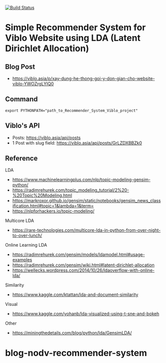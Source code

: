 [![Build Status](https://travis-ci.org/huyhoang17/LDA_Viblo_Recommender_System.svg?branch=master)](https://travis-ci.org/huyhoang17/LDA_Viblo_Recommender_System)

# Simple Recommender System for Viblo Website using LDA (Latent Dirichlet Allocation)

Blog Post
---

- https://viblo.asia/p/xay-dung-he-thong-goi-y-don-gian-cho-website-viblo-YWOZrgLYlQ0

Command
---

```
export PYTHONPATH="path_to_Recommender_System_Viblo_project"
```

Viblo's API
---

- Posts: https://viblo.asia/api/posts
- 1 Post with slug field: https://viblo.asia/api/posts/GrLZDXBBZk0


Reference
---

LDA
- https://www.machinelearningplus.com/nlp/topic-modeling-gensim-python/
- https://radimrehurek.com/topic_modeling_tutorial/2%20-%20Topic%20Modeling.html
- https://markroxor.github.io/gensim/static/notebooks/gensim_news_classification.html#topic=1&lambda=1&term=
- https://nlpforhackers.io/topic-modeling/

Multicore LDA
- https://rare-technologies.com/multicore-lda-in-python-from-over-night-to-over-lunch/

Online Learning LDA
- https://radimrehurek.com/gensim/models/ldamodel.html#usage-examples
- https://radimrehurek.com/gensim/wiki.html#latent-dirichlet-allocation
- https://wellecks.wordpress.com/2014/10/26/ldaoverflow-with-online-lda/

Similarity
- https://www.kaggle.com/ktattan/lda-and-document-similarity

Visual
- https://www.kaggle.com/yohanb/lda-visualized-using-t-sne-and-bokeh

Other
- https://miningthedetails.com/blog/python/lda/GensimLDA/
# blog-nodv-recommender-system
